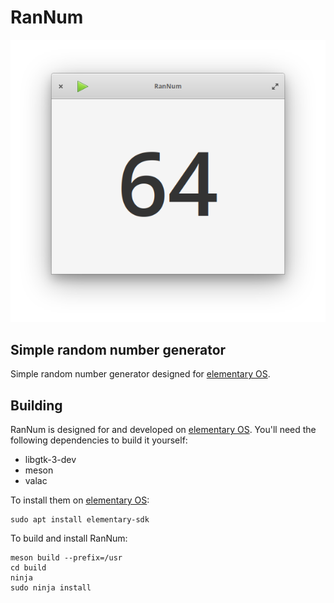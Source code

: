 # RanNum

![Screenshot](data/screenshot_alpha2.png)

## Simple random number generator
Simple random number generator designed for [elementary OS].

## Building

RanNum is designed for and developed on [elementary OS]. You'll need the following dependencies to build it yourself:

* libgtk-3-dev
* meson
* valac

To install them on [elementary OS]:

```shell
sudo apt install elementary-sdk
```

To build and install RanNum:

```shell
meson build --prefix=/usr
cd build
ninja
sudo ninja install
```

[elementary OS]: https://elementary.io